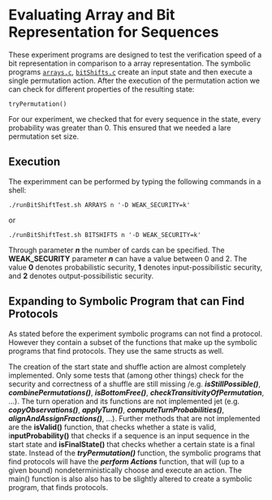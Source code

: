 # Evaluating Array and Bit Representation for Sequences

These experiment programs are designed to test the verification speed of a bit representation in comparison to a array representation.
The symbolic programs [``arrays.c``](arrays.c), [``bitShifts.c``](bitShifts.c) create an input state and then execute a single permutation action.
After the execution of the permutation action we can check for different properties of the resulting state:
```
tryPermutation()
```
For our experiment, we checked that for every sequence in the state, every probability was greater than 0. This ensured that we needed a lare permutation set size.

## Execution

The experimment can be performed by typing the following commands in a shell:
```
./runBitShiftTest.sh ARRAYS n '-D WEAK_SECURITY=k'
```
or
```
./runBitShiftTest.sh BITSHIFTS n '-D WEAK_SECURITY=k'
```
Through parameter **_n_** the number of cards can be specified.
The **WEAK_SECURITY** parameter **_n_** can have a value between 0 and 2.
The value **0** denotes probabilistic security, **1** denotes input-possibilistic security, and **2** denotes output-possibilistic security.

## Expanding to Symbolic Program that can Find Protocols

As stated before the experiment symbolic programs can not find a protocol.
However they contain a subset of the functions that make up the symbolic programs that find protocols.
They use the same structs as well.

The creation of the start state and shuffle action are almost completely implemented. 
Only some tests that (among other things) check for the security and correctness of a shuffle are still missing /e.g. **_isStillPossible()_**, **_combinePermutations()_**, **_isBottomFree()_**, **_checkTransitivityOfPermutation_**, ...).
The turn operation and its functions are not implemented jet (e.g. **_copyObservations()_**, **_applyTurn()_**, **_computeTurnProbabilities()_**, **_alignAndAssignFractions()_**, ...).
Further methods that are not implemented are the **isValid()** function, that checks whether a state is valid, i**nputProbability()** that checks if a sequence is an input sequence in the start state and **isFinalState()** that checks whether a certain state is a final state.
Instead of the **_tryPermutation()_** function, the symbolic programs that find protocols will have the **_perform Actions_** function, that will (up to a given bound) nondeterministically choose and execute an action.
The main() function is also also has to be slightly altered to create a symbolic program, that finds protocols.
